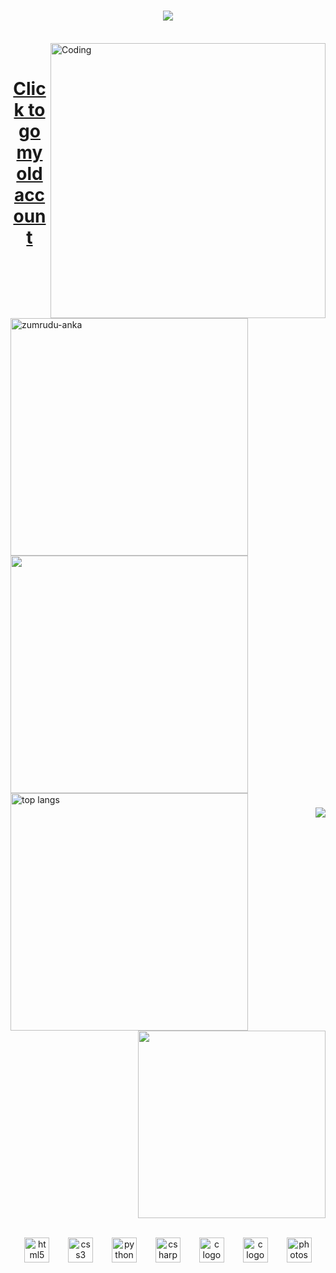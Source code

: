 <h1 align="center">
  <a href="https://git.io/typing-svg">
    <img src="https://readme-typing-svg.herokuapp.com/?lines=Hi!+👋;I+am+MrUmmataliyev👨‍💻&center=true&size=30">
  </a>

</h1>
  <br>
  <img align="right" alt="Coding" width="440" src="https://media.tenor.com/rePDfDWO3XoAAAAd/hacking.gif">

<br>
<h1 align="center">
  <a href="https://github.com/MrUmmataliyev">Click to go my old account</a>
</h1>






<p>
  <div>
    <a href="https://github.com/denvercoder1/github-readme-streak-stats" title="Go to Source" align="left">
      <img align="left" width=380 src="https://github-readme-streak-stats.herokuapp.com/?user=Mr-Ummataliyev&theme=react&border=61dafb&hide_border=true" alt="zumrudu-anka" />
    </a>
    <a href="https://github.com/anuraghazra/github-readme-stats" title="Go to Source" align="left">
      <img width=380 src="https://github-readme-stats.vercel.app/api?username=Mr-Ummataliyev&show_icons=true&theme=react&border_color=61dafb&hide_border=true" />
    </a>
    <img width=380 align="left" src="https://github-readme-stats.vercel.app/api/top-langs/?username=Mr-Ummataliyev&hide=HTML&langs_count=8&layout=compact&theme=react&border_radius=10&size_weight=0.5&count_weight=0.5&exclude_repo=github-readme-stats" alt="top langs" />
  </div>
<div align="right">
  <h3 align="right"><img src="https://readme-typing-svg.herokuapp.com/?font=Righteous&size=25&center=true&vCenter=true&width=300&height=70&duration=4000&lines=Profile+views">
</h3>
  <img src="https://profile-counter.glitch.me/Mr-Ummataliyev/count.svg?" width="300" />
</div>

  <br>
</p>
<div align="center">
  <img src="https://cdn.jsdelivr.net/gh/devicons/devicon/icons/html5/html5-original.svg" height="40" alt="html5 logo"  />
  <img width="22" />
  <img src="https://cdn.jsdelivr.net/gh/devicons/devicon/icons/css3/css3-original.svg" height="40" alt="css3 logo"  />
  <img width="22" />
  <img src="https://cdn.jsdelivr.net/gh/devicons/devicon/icons/python/python-original.svg" height="40" alt="python logo"  />
  <img width="22" />
  <img src="https://cdn.jsdelivr.net/gh/devicons/devicon/icons/csharp/csharp-original.svg" height="40" alt="csharp logo"  />
  <img width="22" />
  <img src="https://cdn.jsdelivr.net/gh/devicons/devicon/icons/c/c-original.svg" height="40" alt="c logo"  />
  <img width="22" />
  <img src="https://cdn.jsdelivr.net/gh/devicons/devicon/icons/angular/angular-original.svg" height="40" alt="c logo"  />
  <img width="22" />
  <img src="https://cdn.jsdelivr.net/gh/devicons/devicon/icons/photoshop/photoshop-plain.svg" height="40" alt="photoshop logo"  />
</div>
